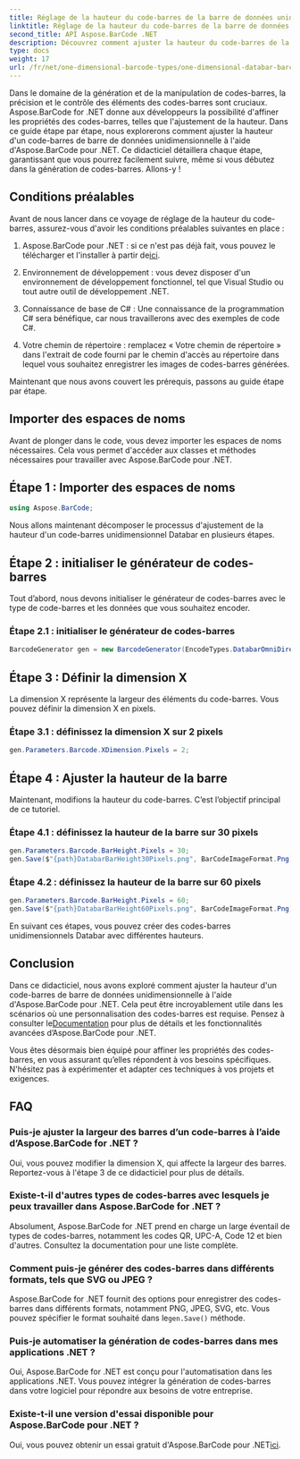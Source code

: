 ```yaml
---
title: Réglage de la hauteur du code-barres de la barre de données unidimensionnelle
linktitle: Réglage de la hauteur du code-barres de la barre de données unidimensionnelle
second_title: API Aspose.BarCode .NET
description: Découvrez comment ajuster la hauteur du code-barres de la barre de données unidimensionnelle avec Aspose.BarCode pour .NET. Créez des codes-barres personnalisés en quelques étapes simples. Découvrez la puissance de la personnalisation des codes-barres.
type: docs
weight: 17
url: /fr/net/one-dimensional-barcode-types/one-dimensional-databar-barcode-height-adjustment/
---
```


Dans le domaine de la génération et de la manipulation de codes-barres, la précision et le contrôle des éléments des codes-barres sont cruciaux. Aspose.BarCode for .NET donne aux développeurs la possibilité d'affiner les propriétés des codes-barres, telles que l'ajustement de la hauteur. Dans ce guide étape par étape, nous explorerons comment ajuster la hauteur d'un code-barres de barre de données unidimensionnelle à l'aide d'Aspose.BarCode pour .NET. Ce didacticiel détaillera chaque étape, garantissant que vous pourrez facilement suivre, même si vous débutez dans la génération de codes-barres. Allons-y !

## Conditions préalables

Avant de nous lancer dans ce voyage de réglage de la hauteur du code-barres, assurez-vous d'avoir les conditions préalables suivantes en place :

1.  Aspose.BarCode pour .NET : si ce n'est pas déjà fait, vous pouvez le télécharger et l'installer à partir de[ici](https://releases.aspose.com/barcode/net/).

2. Environnement de développement : vous devez disposer d'un environnement de développement fonctionnel, tel que Visual Studio ou tout autre outil de développement .NET.

3. Connaissance de base de C# : Une connaissance de la programmation C# sera bénéfique, car nous travaillerons avec des exemples de code C#.

4. Votre chemin de répertoire : remplacez « Votre chemin de répertoire » dans l'extrait de code fourni par le chemin d'accès au répertoire dans lequel vous souhaitez enregistrer les images de codes-barres générées.

Maintenant que nous avons couvert les prérequis, passons au guide étape par étape.

## Importer des espaces de noms

Avant de plonger dans le code, vous devez importer les espaces de noms nécessaires. Cela vous permet d'accéder aux classes et méthodes nécessaires pour travailler avec Aspose.BarCode pour .NET.

## Étape 1 : Importer des espaces de noms
```csharp
using Aspose.BarCode;
```

Nous allons maintenant décomposer le processus d'ajustement de la hauteur d'un code-barres unidimensionnel Databar en plusieurs étapes.

## Étape 2 : initialiser le générateur de codes-barres

Tout d’abord, nous devons initialiser le générateur de codes-barres avec le type de code-barres et les données que vous souhaitez encoder.

### Étape 2.1 : initialiser le générateur de codes-barres
```csharp
BarcodeGenerator gen = new BarcodeGenerator(EncodeTypes.DatabarOmniDirectional, "(01)12345678901231");
```

## Étape 3 : Définir la dimension X

La dimension X représente la largeur des éléments du code-barres. Vous pouvez définir la dimension X en pixels.

### Étape 3.1 : définissez la dimension X sur 2 pixels
```csharp
gen.Parameters.Barcode.XDimension.Pixels = 2;
```

## Étape 4 : Ajuster la hauteur de la barre

Maintenant, modifions la hauteur du code-barres. C’est l’objectif principal de ce tutoriel.

### Étape 4.1 : définissez la hauteur de la barre sur 30 pixels
```csharp
gen.Parameters.Barcode.BarHeight.Pixels = 30;
gen.Save($"{path}DatabarBarHeight30Pixels.png", BarCodeImageFormat.Png);
```

### Étape 4.2 : définissez la hauteur de la barre sur 60 pixels
```csharp
gen.Parameters.Barcode.BarHeight.Pixels = 60;
gen.Save($"{path}DatabarBarHeight60Pixels.png", BarCodeImageFormat.Png);
```

En suivant ces étapes, vous pouvez créer des codes-barres unidimensionnels Databar avec différentes hauteurs.

## Conclusion

 Dans ce didacticiel, nous avons exploré comment ajuster la hauteur d'un code-barres de barre de données unidimensionnelle à l'aide d'Aspose.BarCode pour .NET. Cela peut être incroyablement utile dans les scénarios où une personnalisation des codes-barres est requise. Pensez à consulter le[Documentation](https://reference.aspose.com/barcode/net/) pour plus de détails et les fonctionnalités avancées d’Aspose.BarCode pour .NET.

Vous êtes désormais bien équipé pour affiner les propriétés des codes-barres, en vous assurant qu’elles répondent à vos besoins spécifiques. N'hésitez pas à expérimenter et adapter ces techniques à vos projets et exigences.

## FAQ

### Puis-je ajuster la largeur des barres d’un code-barres à l’aide d’Aspose.BarCode for .NET ?
Oui, vous pouvez modifier la dimension X, qui affecte la largeur des barres. Reportez-vous à l'étape 3 de ce didacticiel pour plus de détails.

### Existe-t-il d'autres types de codes-barres avec lesquels je peux travailler dans Aspose.BarCode for .NET ?
Absolument, Aspose.BarCode for .NET prend en charge un large éventail de types de codes-barres, notamment les codes QR, UPC-A, Code 12 et bien d'autres. Consultez la documentation pour une liste complète.

### Comment puis-je générer des codes-barres dans différents formats, tels que SVG ou JPEG ?
 Aspose.BarCode for .NET fournit des options pour enregistrer des codes-barres dans différents formats, notamment PNG, JPEG, SVG, etc. Vous pouvez spécifier le format souhaité dans le`gen.Save()` méthode.

### Puis-je automatiser la génération de codes-barres dans mes applications .NET ?
Oui, Aspose.BarCode for .NET est conçu pour l'automatisation dans les applications .NET. Vous pouvez intégrer la génération de codes-barres dans votre logiciel pour répondre aux besoins de votre entreprise.

### Existe-t-il une version d'essai disponible pour Aspose.BarCode pour .NET ?
 Oui, vous pouvez obtenir un essai gratuit d'Aspose.BarCode pour .NET[ici](https://releases.aspose.com/).
